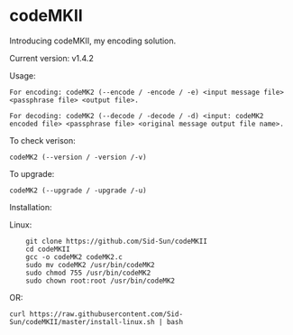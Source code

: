 # codeMKII

Introducing codeMKII, my encoding solution.

Current version: v1.4.2

Usage:

    For encoding: codeMK2 (--encode / -encode / -e) <input message file> <passphrase file> <output file>.
    
    For decoding: codeMK2 (--decode / -decode / -d) <input: codeMK2 encoded file> <passphrase file> <original message output file name>.

To check verison:

    codeMK2 (--version / -version /-v)

To upgrade:

    codeMK2 (--upgrade / -upgrade /-u)

Installation:

Linux:

        git clone https://github.com/Sid-Sun/codeMKII
        cd codeMKII
        gcc -o codeMK2 codeMK2.c
        sudo mv codeMK2 /usr/bin/codeMK2
        sudo chmod 755 /usr/bin/codeMK2
        sudo chown root:root /usr/bin/codeMK2

OR:

	curl https://raw.githubusercontent.com/Sid-Sun/codeMKII/master/install-linux.sh | bash
